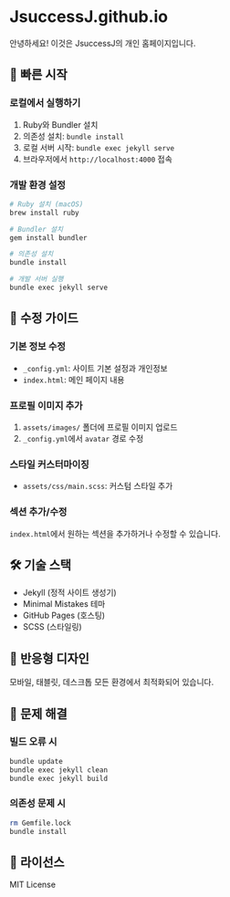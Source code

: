 # JsuccessJ.github.io

안녕하세요! 이것은 JsuccessJ의 개인 홈페이지입니다.

## 🚀 빠른 시작

### 로컬에서 실행하기

1. Ruby와 Bundler 설치
2. 의존성 설치: `bundle install`
3. 로컬 서버 시작: `bundle exec jekyll serve`
4. 브라우저에서 `http://localhost:4000` 접속

### 개발 환경 설정

```bash
# Ruby 설치 (macOS)
brew install ruby

# Bundler 설치
gem install bundler

# 의존성 설치
bundle install

# 개발 서버 실행
bundle exec jekyll serve
```

## 📝 수정 가이드

### 기본 정보 수정
- `_config.yml`: 사이트 기본 설정과 개인정보
- `index.html`: 메인 페이지 내용

### 프로필 이미지 추가
1. `assets/images/` 폴더에 프로필 이미지 업로드
2. `_config.yml`에서 `avatar` 경로 수정

### 스타일 커스터마이징
- `assets/css/main.scss`: 커스텀 스타일 추가

### 섹션 추가/수정
`index.html`에서 원하는 섹션을 추가하거나 수정할 수 있습니다.

## 🛠️ 기술 스택

- Jekyll (정적 사이트 생성기)
- Minimal Mistakes 테마
- GitHub Pages (호스팅)
- SCSS (스타일링)

## 📱 반응형 디자인

모바일, 태블릿, 데스크톱 모든 환경에서 최적화되어 있습니다.

## 🔧 문제 해결

### 빌드 오류 시
```bash
bundle update
bundle exec jekyll clean
bundle exec jekyll build
```

### 의존성 문제 시
```bash
rm Gemfile.lock
bundle install
```

## 📄 라이선스

MIT License